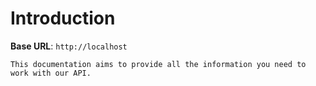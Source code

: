 # Introduction



<aside>
    <strong>Base URL</strong>: <code>http://localhost</code>
</aside>

    This documentation aims to provide all the information you need to work with our API.

